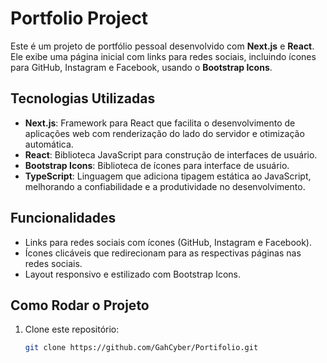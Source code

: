 # Portfolio Project

Este é um projeto de portfólio pessoal desenvolvido com **Next.js** e **React**. Ele exibe uma página inicial com links para redes sociais, incluindo ícones para GitHub, Instagram e Facebook, usando o **Bootstrap Icons**.

## Tecnologias Utilizadas

- **Next.js**: Framework para React que facilita o desenvolvimento de aplicações web com renderização do lado do servidor e otimização automática.
- **React**: Biblioteca JavaScript para construção de interfaces de usuário.
- **Bootstrap Icons**: Biblioteca de ícones para interface de usuário.
- **TypeScript**: Linguagem que adiciona tipagem estática ao JavaScript, melhorando a confiabilidade e a produtividade no desenvolvimento.

## Funcionalidades

- Links para redes sociais com ícones (GitHub, Instagram e Facebook).
- Ícones clicáveis que redirecionam para as respectivas páginas nas redes sociais.
- Layout responsivo e estilizado com Bootstrap Icons.

## Como Rodar o Projeto

1. Clone este repositório:
   ```bash
   git clone https://github.com/GahCyber/Portifolio.git
